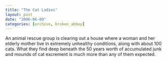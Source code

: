 ```yaml
---
title: "The Cat Ladies"
layout: post
date: "2006-06-09"
categories: [archive, broken_abbey]
---
```


An animal rescue group is clearing out a house where a woman and her elderly
mother live in extremely unhealthy conditions, along with about 100 cats. What
they find deep beneath the 50 years worth of accumulated junk and mounds of cat
excrement is much more than any of them expected.
